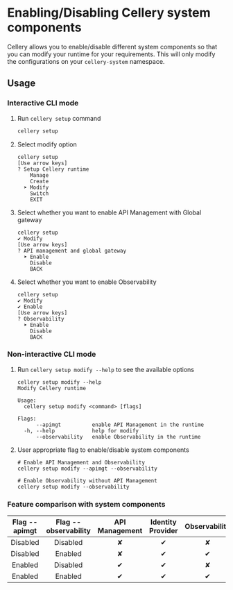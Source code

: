 # Enabling/Disabling Cellery system components

Cellery allows you to enable/disable different system components so that you can modify your runtime for your requirements.
This will only modify the configurations on your `cellery-system` namespace.


## Usage

### Interactive CLI mode

1. Run `cellery setup` command

    ```bash
    cellery setup
    ```
2. Select modify option

    ```text
    cellery setup
    [Use arrow keys]
    ? Setup Cellery runtime
        Manage
        Create
      ➤ Modify
        Switch
        EXIT
    ```
3. Select whether you want to enable API Management with Global gateway
    ```text
    cellery setup
    ✔ Modify
    [Use arrow keys]
    ? API management and global gateway
      ➤ Enable
        Disable
        BACK
    ```

3. Select whether you want to enable Observability
    ```text
    cellery setup
    ✔ Modify
    ✔ Enable
    [Use arrow keys]
    ? Observability
      ➤ Enable
        Disable
        BACK
    ```
 
### Non-interactive CLI mode

1. Run `cellery setup modify --help` to see the available options

    ```text
    cellery setup modify --help
    Modify Cellery runtime
    
    Usage:
      cellery setup modify <command> [flags]
    
    Flags:
          --apimgt          enable API Management in the runtime
      -h, --help            help for modify
          --observability   enable Observability in the runtime
    ```

2. User appropriate flag to enable/disable system components

    ```text
    # Enable API Management and Observability
    cellery setup modify --apimgt --observability
    
    # Enable Observability without API Management
    cellery setup modify --observability
    
    ```

### Feature comparison with system components

| Flag --apimgt | Flag --observability | API Management  | Identity Provider | Observability |
|:-------------:|:--------------------:|:---------------:|:-----------------:|:-------------:|
| Disabled      | Disabled             | ✘               | ✔                 | ✘             |
| Disabled      | Enabled              | ✘               | ✔                 | ✔             |
| Enabled       | Disabled             | ✔               | ✔                 | ✘             |
| Enabled       | Enabled              | ✔               | ✔                 | ✔             |
